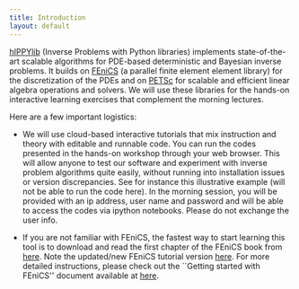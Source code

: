 ```yaml
---
title: Introduction
layout: default
---
```


[hIPPYlib](https://hippylib.github.io/) (Inverse Problems with Python libraries) implements state-of-the-art scalable algorithms
for PDE-based deterministic and Bayesian inverse problems.
It builds on [FEniCS](https://fenicsproject.org/) (a parallel finite element element library) for the discretization
of the PDEs and on [PETSc](https://www.mcs.anl.gov/petsc/) for scalable and efficient linear algebra operations and solvers.
We will use these libraries for the hands-on interactive learning exercises that complement the morning lectures.

Here are a few important logistics:

- We will use cloud-based interactive tutorials that mix instruction and theory with editable and runnable code.
You can run the codes presented in the hands-on workshop through your web browser.
This will allow anyone to test our software and experiment with inverse problem algorithms quite easily,
without running into installation issues or version discrepancies.
See for instance this illustrative example (will not be able to run the code here).
In the morning session, you will be provided with an ip address, user name and password and will be able to access
the codes via ipython notebooks. Please do not exchange the user info.

- If you are not familiar with FEniCS, the fastest way to start learning this tool is to download
and read the first chapter of the FEniCS book from [here](https://launchpadlibrarian.net/83776282/fenics-book-2011-10-27-final.pdf).
Note the updated/new FEniCS tutorial version [here](http://hplgit.github.io/fenics-tutorial/doc/pub/fenics-tutorial-4print.pdf).
For more detailed instructions, please check out the ``Getting started with FEniCS'' document available at 
[here](http://faculty.ucmerced.edu/npetra/docs/).

